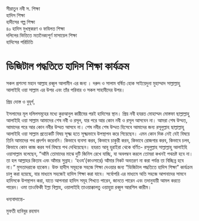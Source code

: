 সীরাতুন নবী স. শিক্ষা <br/>
হাদিস শিক্ষা <br/>
হাদীসের গল্প শিক্ষা <br/>
৪০ হাদিস মুখস্থকরণ ও ফযিলত শিক্ষা <br/>
দলিলের ভিত্তিতে মতানৈক্যপূর্ণ মাসায়েল শিক্ষা <br/>
হাদিসের পরিচিতি <br/>

# ডিজিটাল পদ্ধতিতে হাদিস শিক্ষা কার্যক্রম 


সকল প্রশংসা মহান আল্লাহ রব্বুল আলামীন এর জন্য ।  দরুদ ও সালাম বর্ষিত হোক সাইয়েদুনা মুহাম্মাদ সাল্লাল্লাহু আলাইহি ওয়া সাল্লাম এর উপর এবং তাঁর পরিবার ও সকল সাহাবীদের উপর।

প্রিয় দোস্ত ও বুযূর্গ,

ইসলামের মূল দলিলসমূহের মধ্যে কুরআনুল কারীমের পরই হাদিসের স্থান। প্রিয় নবী হযরত মোহাম্মদ মোস্তফা ছাল্লাল্লাহু আলাইহি ওয়া সাল্লাম  আমাদের শেষ নবী ও রসূল, যার পরে আর কোন নবী ও রসূল আসবেন না। আমরা শেষ উম্মত, আমাদের পরে আর কোন নবীর উম্মত আসবে না। শেষ নবীর শেষ উম্মত হিসেবে আমাদের জন্য রসূলুল্লাহ ছাল্লাল্লাহু আলাইহি ওয়া সাল্লাম প্রত্যেকটি বিষয় সূক্ষ্ম হতে সূক্ষ্মভাবে উপস্থাপন করে গিয়েছেন। এমন কোন দিক নেই যেই বিষয়ে তিনি আমাদের পথ প্রদর্শন করেননি। কিভাবে ব্যবসা করব, কিভাবে চাকুরী করব, কিভাবে রোজগার করব, কিভাবে চলব, কিভাবে কোন কাজ করব সর্ব বিষয়ে পথ দেখিয়েছেন। হযরত আবূ হুরাইরা থেকে বর্ণিত- রসূলুল্লাহ সাল্লাল্লাহু আলাইহি ওয়াসাল্লাম বলেছেন, “আঁমি তোমাদের মাঝে দুটি জিনিস রেখে যাচ্ছি, যা অবলম্বন করলে তোমরা কখনই পথভ্রষ্ট হবে না। তা হল আল্লাহর কিতাব এবং আঁমার সুন্নাহ। ‘হওয’(কাওসারে) আঁমার নিকট অবতরণ না করা পর্যন্ত তা বিচ্ছিন্ন হবে না।” মুসতাদরাকে হাকেম। উক্ত হাদীস সমূহকে সহজে শিক্ষা দেওয়ার জন্য “ডিজিটাল পদ্ধতিতে হাদিস শিক্ষা” কার্যক্রম চালু করা হয়েছে, যার মাধ্যমে সহজেই হাদিস শিক্ষা করা যাবে। সর্বোপরি এর মাধ্যমে অতি সহজে আপনাদের সামনে হাদিসকে উপস্থাপন করা, যাতে আপনারা হাদিস সমূহ শিখতে পারেন, জানতে পারেন এবং তদানুযায়ী আমল করতে পারেন। ওমা তাওফিকী ইল্লা বিল্লাহ, ওয়ালাইহি তাওয়াক্কালতু ওয়াহুয়া রব্বুল আরশিল কারীম।

 

ধন্যবাদান্তে-

মুফতী হাবিবুর রহমান
